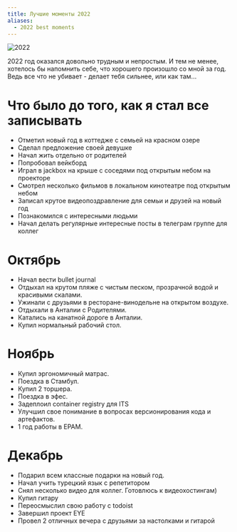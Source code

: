 ```yaml
---
title: Лучшие моменты 2022
aliases:
  - 2022 best moments
---
```

![2022](img/2022.png)

2022 год оказался довольно трудным и непростым. И тем не менее, хотелось бы напомнить себе, что хорошего произошло со мной за год. Ведь все что не убивает - делает тебя сильнее, или как там...

# Что было до того, как я стал все записывать
- Отметил новый год в коттедже с семьей на красном озере
- Сделал предложение своей девушке
- Начал жить отдельно от родителей
- Попробовал вейкборд
- Играл в jackbox на крыше с соседями под открытым небом на проекторе
- Смотрел несколько фильмов в локальном кинотеатре под открытым небом
- Записал крутое видеопоздравление для семьи и друзей на новый год
- Познакомился с интересными людьми
- Начал делать регулярные интересные посты в телеграм группе для коллег

# Октябрь
- Начал вести bullet journal
- Отдыхал на крутом пляже с чистым песком, прозрачной водой и красивыми скалами. 
- Ужинали с друзьями в ресторане-винодельне на открытом воздухе.
- Отдыхали в Анталии с Родителями.
- Катались на канатной дороге в Анталии.
- Купил нормальный рабочий стол.

# Ноябрь
- Купил эргономичный матрас.
- Поездка в Стамбул.
- Купил 2 торшера.
- Поездка в эфес.
- Задеплоил container registry для ITS
- Улучшил свое понимание в вопросах версионирования кода и артефактов.
- 1 год работы в EPAM.

# Декабрь
- Подарил всем классные подарки на новый год.
- Начал учить турецкий язык с репетитором
- Снял несколько видео для коллег. Готовлюсь к видеохостингам)
- Купил гитару
- Переосмыслил свою работу с todoist
- Завершил проект EYE
- Провел 2 отличных вечера с друзьями за настолками и гитарой

